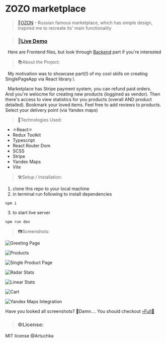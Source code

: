 # ZOZO marketplace

>📛[OZON](https://www.ozon.ru/) - Russian famous marketplace, which has simple design, inspired me to recreate its' main functionality 

>### 🔗[Live Demo](https://fake-ozon.vercel.app/)

&nbsp;&nbsp;Here are Frontend files, but look through [Backend](https://github.com/Artuchka/ozon-server) part if you're interested 

>📚About the Project:

&nbsp;&nbsp;My motivation was to showcase part(!) of my cool skills on creating SinglePageApp via React library.\

&nbsp;&nbsp;Marketplace has Stripe payment system, you can refund paid orders.\
And you're welocme for creating new products (loggined as vendor).
Then there's access to view statistics for you products (overall AND product detailed).
Bookmark your loved items.
Feel free to add reviews to products.
Select your delivery point (via Yandex maps)

>🧰Technologies Used: 
- ⚛️React⚛️
- Redux Toolkit
- Typescript
- React Router Dom
- SCSS
- Stripe
- Yandex Maps
- Vite

>🛠️Setup / Installation: 
>
1. clone this repo to your local machine
2. in terminal run following to install dependencies
```
npm i
```

3. to start live server
```
npm run dev
```


>📷Screenshots:

![Greeting Page](https://user-images.githubusercontent.com/42734308/217057284-fc23eaf9-3a16-43bd-aa31-f38cf86573f2.png)

![Products](https://user-images.githubusercontent.com/42734308/217057548-f1275f7a-8de7-4e6c-966b-e9ee36b3c459.png)

![Single Product Page](https://user-images.githubusercontent.com/42734308/217057717-abcd881d-b585-4ef7-bd16-aeaaeebe55c4.png)

![Radar Stats](https://user-images.githubusercontent.com/42734308/217059333-65912186-b670-496a-8da3-ad2cd8822621.png)

![Linear Stats](https://user-images.githubusercontent.com/42734308/217059403-16341706-8ad1-4cab-802a-c66cf1c5f637.png)

![Cart](https://user-images.githubusercontent.com/42734308/217059665-6317b44a-c8b3-4422-a144-1ec384abdf55.png)

![Yandex Maps Integration](https://user-images.githubusercontent.com/42734308/217061279-79abfa7b-3d33-41a3-95bf-3b4c165f125c.png)

Have you looked all screenshots? 🤯Damn....
You should checkout [💀Full🔗](https://fake-ozon.vercel.app/)


>### ©️License: 
MIT license @Artuchka

